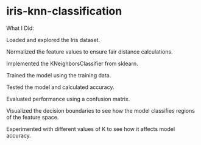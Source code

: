 # iris-knn-classification

What I Did:

Loaded and explored the Iris dataset.

Normalized the feature values to ensure fair distance calculations.

Implemented the KNeighborsClassifier from sklearn.

Trained the model using the training data.

Tested the model and calculated accuracy.

Evaluated performance using a confusion matrix.

Visualized the decision boundaries to see how the model classifies regions of the feature space.

Experimented with different values of K to see how it affects model accuracy.

